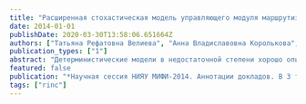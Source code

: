 ```yaml
---
title: "Расширенная стохастическая модель управляющего модуля маршрутизатора типа RED"
date: 2014-01-01
publishDate: 2020-03-30T13:58:06.651664Z
authors: ["Татьяна Рефатовна Велиева", "Анна Владиславовна Королькова", "Дмитрий Сергеевич Кулябов"]
publication_types: ["1"]
abstract: "Детерминистические модели в недостаточной степени хорошо описывают предмет исследования. На основе детерминистической модели управляющего модуля маршрутизатора, построена стохастическая модель, содержащая одновременно и пуассоновский и винеровский процессы. В построенной модели винеровский случайный процесс описывает естественное стохастическое поведение одношаговой модели, а пуассоновский случайный процесс описывает подсистему с очередью. Изучается данная модель при помощи анализа уравнений в моментах и уравнений Фокера−Планка. Для верификации стохастической модели управляющего модуля типа RED используется детерминистическая модель управляющего модуля типа RED. На основе стохастической модели управляющего модуля можно рассматривать не только фиксированные типы TCPReno и RED, но и произвольные типы TCP и модуля управления."
featured: false
publication: "*Научная сессия НИЯУ МИФИ-2014. Аннотации докладов. В 3 томах.*"
tags: ["rinc"]
---
```


